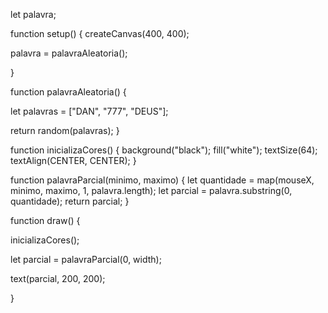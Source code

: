 let palavra;

function setup() {
  createCanvas(400, 400);

  palavra = palavraAleatoria();

}

function palavraAleatoria() {

  let palavras = ["DAN", "777", "DEUS"];

  return random(palavras);
}

function inicializaCores() {
  background("black");
  fill("white");
  textSize(64);
  textAlign(CENTER, CENTER);
}

function palavraParcial(minimo, maximo) {
  let quantidade = map(mouseX, minimo, maximo, 1, palavra.length);
  let parcial = palavra.substring(0, quantidade);
  return parcial;
}

function draw() {

  inicializaCores();

  let parcial = palavraParcial(0, width);

  text(parcial, 200, 200);

}
